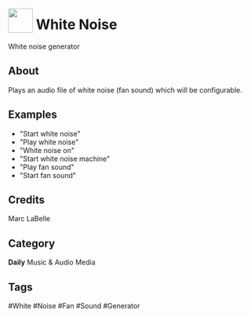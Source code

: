 # <img src="https://raw.githack.com/FortAwesome/Font-Awesome/master/svgs/solid/fan.svg" card_color="#22A7F0" width="50" height="50" style="vertical-align:bottom"/> White Noise
White noise generator

## About
Plays an audio file of white noise (fan sound) which will be configurable.

## Examples
* "Start white noise"
* "Play white noise"
* "White noise on"
* "Start white noise machine"
* "Play fan sound"
* "Start fan sound"

## Credits
Marc LaBelle

## Category
**Daily**
Music & Audio
Media

## Tags
#White
#Noise
#Fan
#Sound
#Generator

